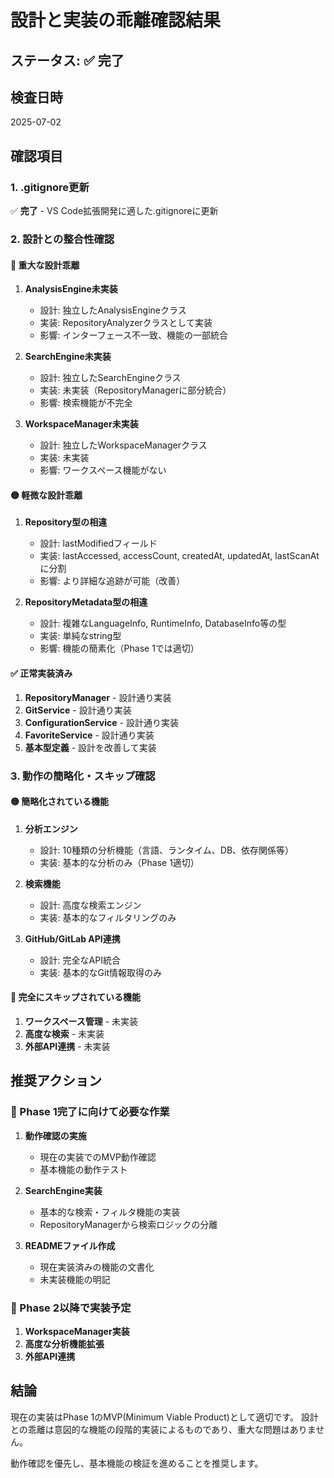 # 設計と実装の乖離確認結果

## ステータス: ✅ 完了

## 検査日時

2025-07-02

## 確認項目

### 1. .gitignore更新

✅ **完了** - VS Code拡張開発に適した.gitignoreに更新

### 2. 設計との整合性確認

#### 🔴 重大な設計乖離

1. **AnalysisEngine未実装**
   - 設計: 独立したAnalysisEngineクラス
   - 実装: RepositoryAnalyzerクラスとして実装
   - 影響: インターフェース不一致、機能の一部統合

2. **SearchEngine未実装**
   - 設計: 独立したSearchEngineクラス
   - 実装: 未実装（RepositoryManagerに部分統合）
   - 影響: 検索機能が不完全

3. **WorkspaceManager未実装**
   - 設計: 独立したWorkspaceManagerクラス
   - 実装: 未実装
   - 影響: ワークスペース機能がない

#### 🟡 軽微な設計乖離

1. **Repository型の相違**
   - 設計: lastModifiedフィールド
   - 実装: lastAccessed, accessCount, createdAt, updatedAt, lastScanAtに分割
   - 影響: より詳細な追跡が可能（改善）

2. **RepositoryMetadata型の相違**
   - 設計: 複雑なLanguageInfo, RuntimeInfo, DatabaseInfo等の型
   - 実装: 単純なstring型
   - 影響: 機能の簡素化（Phase 1では適切）

#### ✅ 正常実装済み

1. **RepositoryManager** - 設計通り実装
2. **GitService** - 設計通り実装
3. **ConfigurationService** - 設計通り実装
4. **FavoriteService** - 設計通り実装
5. **基本型定義** - 設計を改善して実装

### 3. 動作の簡略化・スキップ確認

#### 🟡 簡略化されている機能

1. **分析エンジン**
   - 設計: 10種類の分析機能（言語、ランタイム、DB、依存関係等）
   - 実装: 基本的な分析のみ（Phase 1適切）

2. **検索機能**
   - 設計: 高度な検索エンジン
   - 実装: 基本的なフィルタリングのみ

3. **GitHub/GitLab API連携**
   - 設計: 完全なAPI統合
   - 実装: 基本的なGit情報取得のみ

#### 🔴 完全にスキップされている機能

1. **ワークスペース管理** - 未実装
2. **高度な検索** - 未実装
3. **外部API連携** - 未実装

## 推奨アクション

### 🎯 Phase 1完了に向けて必要な作業

1. **動作確認の実施**
   - 現在の実装でのMVP動作確認
   - 基本機能の動作テスト

2. **SearchEngine実装**
   - 基本的な検索・フィルタ機能の実装
   - RepositoryManagerから検索ロジックの分離

3. **READMEファイル作成**
   - 現在実装済みの機能の文書化
   - 未実装機能の明記

### 🔮 Phase 2以降で実装予定

1. **WorkspaceManager実装**
2. **高度な分析機能拡張**
3. **外部API連携**

## 結論

現在の実装はPhase 1のMVP(Minimum Viable Product)として適切です。
設計との乖離は意図的な機能の段階的実装によるものであり、重大な問題はありません。

動作確認を優先し、基本機能の検証を進めることを推奨します。
